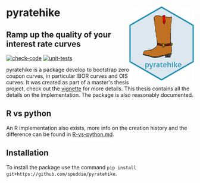 # pyratehike <img src="doc/logo-pyratehike.png" align="right" height="200" />
## Ramp up the quality of your interest rate curves

<!-- badges: start -->
[![check-code](https://github.com/spuddie/pyratehike/actions/workflows/check-code.yaml/badge.svg)](https://github.com/spuddie/pyratehike/actions/workflows/check-code.yaml)
[![unit-tests](https://github.com/spuddie/pyratehike/actions/workflows/unit-tests.yaml/badge.svg)](https://github.com/spuddie/pyratehike/actions/workflows/unit-tests.yaml)
<!-- badges: end -->

pyratehike is a package develop to bootstrap zero coupon curves, in
particular IBOR curves and OIS curves. It was created as part of a
master's thesis project, check out the 
[vignette](MastersThesis.md)
for more details. This
thesis contains all the details on the implementation. The package is
also reasonably documented.

## R vs python
An R implementation also exists, more info on the creation history
and the difference can be found in 
[R-vs-python.md](R-vs-python.md).

## Installation
To install the package use the command `pip install
git+https://github.com/spuddie/pyratehike`.

